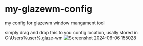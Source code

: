 # my-glazewm-config
my config for glazewm window mangament tool

simply drag and drop this to you config location, usally stored in C:\Users\%user%\.glaze-wm
![Screenshot 2024-06-06 155028](https://github.com/TomokoJinx/my-glazewm-config/assets/123033461/1b39052a-71ff-4716-8eb4-b4885f9be423)
